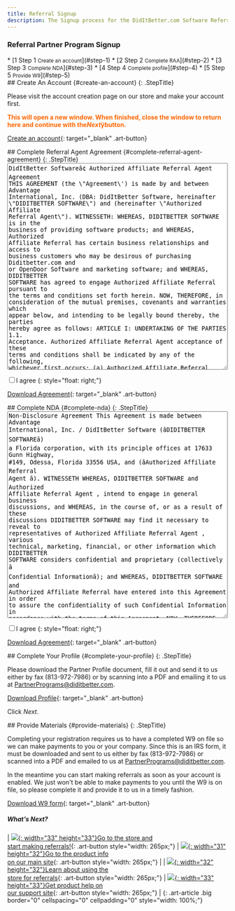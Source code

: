 ```yaml
---
title: Referral Signup
description: The Signup process for the DidItBetter.com Software Referral Program starts here
---
```


### Referral Partner Program Signup

<div id="wizard" class="swMain" markdown="1">
* [<label class="stepNumber">1</label> <span class="stepDesc">Step 1  
   <small>Create an account</small></span>](#step-1)
* [<label class="stepNumber">2</label> <span class="stepDesc">Step 2  
   <small>Complete RAA</small></span>](#step-2)
* [<label class="stepNumber">3</label> <span class="stepDesc">Step 3  
   <small>Complete NDA</small></span>](#step-3)
* [<label class="stepNumber">4</label> <span class="stepDesc">Step 4  
   <small>Complete profile</small></span>](#step-4)
* [<label class="stepNumber">5</label> <span class="stepDesc">Step 5  
   <small>Provide W9</small></span>](#step-5)

<div id="step-1" markdown="1">
## Create An Account   {#create-an-account}
{: .StepTitle}

Please visit the account creation page on our store and make your
account first.

<span style="font-weight: bold; color: #FF6600;">This will open a new
window. When finished, close the window to return here and continue
with the</span><span style="font-style: italic;"><span
style="font-weight: bold; color: #FF6600;">Next</span></span><span
style="font-weight: bold; color: #FF6600;">ÿbutton.</span>

[Create an account][1]{: target="_blank" .art-button}

</div>
<div id="step-2" markdown="1">
## Complete Referral Agent Agreement   {#complete-referral-agent-agreement}
{: .StepTitle}

<textarea rows="31" style="width: 100%;" readonly="readonly">
DidItBetter Softwareâ¢ Authorized Affiliate Referral Agent Agreement
THIS AGREEMENT (the \"Agreement\') is made by and between Advantage
International, Inc. (DBA: DidItBetter Software, hereinafter
\"DIDITBETTER SOFTWARE\") and (hereinafter \"Authorized Affiliate
Referral Agent\"). WITNESSETH: WHEREAS, DIDITBETTER SOFTWARE is in the
business of providing software products; and WHEREAS, Authorized
Affiliate Referral has certain business relationships and access to
business customers who may be desirous of purchasing Diditbetter.com and
or OpenDoor Software and marketing software; and WHEREAS, DIDITBETTER
SOFTWARE has agreed to engage Authorized Affiliate Referral pursuant to
the terms and conditions set forth herein. NOW, THEREFORE, in
consideration of the mutual premises, covenants and warranties which
appear below, and intending to be legally bound thereby, the parties
hereby agree as follows: ARTICLE I: UNDERTAKING OF THE PARTIES 1.1.
Acceptance. Authorized Affiliate Referral Agent acceptance of these
terms and conditions shall be indicated by any of the following,
whichever first occurs: (a) Authorized Affiliate Referral Agent written
acknowledgment hereof , (b) Authorized Affiliate Referral Agent receipt
of any license for software or services provided (the âProductsâ),
(c) Authorized Affiliate Referral Agent failure to acknowledge or reject
their terms and conditions in writing within 30 business days from
invoice date, or (d) any other act or expression of acceptance by
Authorized Affiliate Referral Agent . Authorized Affiliate Referral
Agent acceptance is expressly limited to the terms and conditions hereof
in their entirety without addition, modification or exception and any
term, condition, or proposal hereafter submitted by (whether oral or in
writing) which is inconsistent with or in addition to the terms and
conditions set forth hereon is objected to and is hereby rejected by
DIDITBETTER SOFTWARE. DIDITBETTER Software silence or failure to respond
to any such subsequent term, condition or proposal shall not be deemed
to be DIDITBETTER Software acceptance or approval thereof. 1.2.
Formation. DIDITBETTER SOFTWARE hereby appoints Authorized Affiliate
Referral on a non-exclusive basis to actively sell and promote the use
of DIDITBETTER Software to Authorized Affiliate Referral Agent customers
(hereinafter, \"Customer and/or End User\"). 1.3. Authority of
Authorized Affiliate Referral Agent. Authorized Affiliate Referral
hereby agrees to actively sell and promote the use of DIDITBETTER
Software to its end users. DIDITBETTER SOFTWARE requires that the
software be referred by the Authorized Affiliate Referral Agent at the
Suggested Retail Price (SRP) as listed online at www.DidItBetter.com.
DidItBetter Software Authorized Affiliate Referral is not authorized to
sell solutions higher than published SRP. Authorized Affiliate Referral
shall have no right to enter into a contract on DIDITBETTER Software
Agent behalf. 1.4. Authorized Affiliate Referral Agent Authorizations.
Authorized Affiliate Referral shall secure and maintain, at its sole
expense, all licenses and permits required by federal, state or
municipal law or regulation for its and its employees, agents or other
representatives, to ensure Authorized Affiliate Referral Agent lawful
performance of this Agreement. ARTICLE II: COLLECTION, DELIVERY, AND
PRODUCT RETURN 2.1. Billing and Collection. Authorized Affiliate
Referral Agent is not required to purchase any products from
Diditbetter.com DIDITBETTER SOFTWARE has two partner programs, the
Authorized Affiliate Referral Agent, and an Authorized Diditbetter.com
reseller. This agreement only covers the Authorized Affiliate Referral
Agent Program. Activation keys will be issued to end users when payment
for solutions is received and the sale is considered final. Commissions
are paid to the Authorized Affiliate Referral in a manner and a
timeframe as set forth herein. 2.2. Authorized Affiliate Referral
Discounts. Authorized Affiliate Referral is entitled to Authorized
Affiliate Referral Commissions as set forth in Exhibit A. These
discounts are passed to the Authorized Affiliate Referral Contact only.
DIDITBETTER SOFTWARE reserves the right to modify the Authorized
Affiliate Referral Discount schedule at any time provided that such
modification will not impact sales already submitted by Authorized
Affiliate Referral Agent and will honor any discounted pricing for any
items which increase during the time of the Referral period, within 30
days of original Referral. If there is a change in price, the Authorized
Affiliate Referral will be notified at the time of purchase and given
the opportunity to modify their order. Any pending orders or quotes in
our system will be honored at the rates in effect at the time of the
quote, if it is dated within 30 days of price change. For such
modification, email shall be an acceptable form of communication. 2.3.
Delivery. Unless otherwise agreed in writing, delivery shall be made
electronically, downloaded from the www.diditbetter.com site in
accordance with DIDITBETTER Software policy in effect on the date of
download. Licensing is subject to the payment provisions set forth
herein and to DIDITBETTER SOFTWARE receipt from Authorized Affiliate
Referral of all necessary information and documentation from Authorized
Affiliate Referral Agent , including all import certificates, license
and other documents as may required from Authorized Affiliate Referral
for export of the Product. Authorized Affiliate Referral shall promptly
notify DIDITBETTER SOFTWARE no later than 7 days from invoice date, of
any claimed shortages or rejection as to any licensed product. Such
notice shall be in writing and shall be reasonably detailed stating the
grounds for any such rejection. 2.4. Product Returns. Return of Products
purchased hereunder, because such Products are claimed to be defective,
shall be governed by DIDITBETTER Software Product Return policies at any
time. All sales are final on any software licenses, upgrade assurance,
add ons, and support programs once the key has been issued to unlock the
software. No refunds or returns once DidItBetter Software solution(s)
and services are purchased and a license key has been sent. The reason
for this policy is DIDITBETTER SOFTWARE offers a timed, fully functional
trial version available for Authorized Affiliate Referral and End User
to download, install and fully test the product in advance to make sure
it fits the needs of End User and Authorized Affiliate Referral may
receive email support on the product prior to purchasing. Although
DIDITBETTER Software policies may permit Authorized Affiliate Referral
to return Products claimed to be defective under certain circumstances,
DIDITBETTER SOFTWARE makes no representations or warranties of any kind
with respect to the Products. DIDITBETTER SOFTWARE HEREBY DISCLAIMS ALL
REPRESENTATIONS AND WARRANTY. The right to return defective products, as
previously described, shall constitute DIDITBETTER Software sole
liability and Authorized Affiliate Referral Agent exclusive remedy in
connection, warranty, negligence or other tort, breach of any statutory
duty, principles of indemnity or contribution, or otherwise. Any
commissions paid for any account which we accept as a return will not be
paid, or will be debited against further Referral Commissions. ARTICLE
III: TERM OF AGREEMENT 3.1. Term; Renewal. This Agreement shall commence
on the date that DIDITBETTER SOFTWARE confirms acceptance of the
Agreement by notifying the Authorized Affiliate Referral of said
acceptance via e-mail and may be terminated by either party at any time
in writing. ARTICLE IV: MARKETING AND SALES SUPPORT 4.1 DIDITBETTER
SOFTWARE Sales Support. During the term hereof, DIDITBETTER SOFTWARE
shall provide Authorized Affiliate Referral with the following pre-sales
support: DIDITBETTER SOFTWARE will provide Authorized Affiliate Referral
with product information, comparison charts, and other helpful solution
information on its website and/or in PDF format available for download
from website. Authorized Affiliate Referral will also receive technical
support via email for licensed End User while licensed End User is
enrolled in an upgrade assurance program. Additional technical support
options are available for Authorized Affiliate Referral Agent who
require phone or remote administration support and are specified on the
Store website. 4.2. Trade Names And Trademarks. All trade names,
trademark or service marks owned or employed by DIDITBETTER SOFTWARE,
used or employed in DIDITBETTER Software business operations, shall
remain the sole and exclusive property of DIDITBETTER SOFTWARE, and such
trade names, trademarks and service marks shall not be used by
Authorized Affiliate Referral without written prior permission,
submission and written approval from DIDITBETTER SOFTWARE. Authorized
Affiliate Referral shall immediately discontinue any use of such marks
and names upon termination hereof. ARTICLE V: OPERATING DUTIES OF THE
PARTIES 5.1. Authorized Affiliate Referral Agent Representations.
Authorized Affiliate Referral shall make no representations, warranties,
promises, understandings, or agreements concerning DIDITBETTER SOFTWARE
or DIDITBETTER Software products and services not approved in advance by
DIDITBETTER SOFTWARE, nor shall Authorized Affiliate Referral represent
itself as the provider of DIDITBETTER SOFTWARE products and services.
Authorized Affiliate Referral shall advise the Customer that: (a) all
products and services are to be provided by DIDITBETTER SOFTWARE
pursuant to its prevailing schedule of charges; and (b) any problems or
difficulties of whatever nature concerning the products and services
must be referred directly to DIDITBETTER SOFTWARE. With the purchase of
a license, end users receive six months upgrade assurance which includes
6 months of email support. Extended upgrade assurance and support
programs are also available â refer to retail order form for pricing.
5.2. Authorized Affiliate Referral Agent Further Responsibilities.
Authorized Affiliate Referral shall be responsible to do the following:
(a) Act in accordance with the highest standards of honesty, integrity
and fair dealings in all dealings with such Customers. Authorized
Affiliate Referral shall not do anything which would tend to discredit,
dishonor, reflect adversely upon or in any manner injure the reputation
of DIDITBETTER SOFTWARE (b) Actively sell and promote the use of
DIDITBETTER Software products and provide end-user contact information
at time of product sale; (c) Keep DIDITBETTER SOFTWARE informed of any
change in Authorized Affiliate Referral and End User contact information
including address, email, phone, and fax. (d) DIDITBETTER SOFTWARE will
offer additional end user or administrator DidIT! training services to
Authorized Affiliate Referral at 15% off corporate training prices. (e)
Optional: Enroll in a two-day Certified DidItBetter Software
Outlook/Exchange Add In and/or DidIT! Administrator training sessions to
learn how to properly install, set up and troubleshoot software issues.
ARTICLE VI: LIABILITY AND INDEMNIFICATION 6.1. Scope of Agency. This
Agreement appoints Authorized Affiliate Referral as a non-exclusive
agent for the purposes expressly stated herein and does not appoint
Authorized Affiliate Referral as DIDITBETTER Software general or special
agent and does not create a joint venture or apply to confer any status,
power or authority upon Authorized Affiliate Referral other than as
expressly set forth herein. The scope of Authorized Affiliate Referral
Agent authority is specifically limited to the minimum authority
necessary to perform the duties accepted pursuant to this Agreement.
Authorized Affiliate Referral shall make no representations as to the
policies and procedures of DIDITBETTER SOFTWARE other than as
specifically authorized by DIDITBETTER SOFTWARE and shall be liable for
any misrepresentation made by Authorized Affiliate Referral with regard
to DIDITBETTER Software products and services. 6.2. Authorized Affiliate
Referral Agent Employees. All persons employed by Authorized Affiliate
Referral to perform Authorized Affiliate Referral Agent duties under
this Agreement are, and will remain the employees and agents of
Authorized Affiliate Referral and are not, employees or agents of
DIDITBETTER SOFTWARE. Authorized Affiliate Referral shall be solely
responsible for the acts and omissions of its employees and agents and
shall have sole responsibility for their supervision, direction, and
control. Authorized Affiliate Referral shall comply with all applicable
laws regarding withholding and payment of all income taxes, social
security taxes, unemployment insurance and workmen\'s compensation and
disability benefits, as well as those regarding equal employment
opportunities and safety of the workplace insofar as such concerns the
subject matter hereof. 6.3. Right to Conduct Other Business. Each party
hereto understands and acknowledges that this Agreement is
non-exclusive. This Agreement shall not in any way limit either
Authorized Affiliate Referral Agent or DIDITBETTER Software\'s power and
right to contract with other persons concerning the subject matter
hereof on such terms as DIDITBETTER SOFTWARE sees fit even though such
persons, as a result, compete with Authorized Affiliate Referral Agent .
6.4. Indemnification. (a) Notwithstanding any of the provisions of this
Agreement which may be construed to the contrary, Authorized Affiliate
Referral will indemnify DIDITBETTER SOFTWARE, its directors, officers,
employees, agents and representatives (\"Indemnified Parties\"), and
save them harmless from and against any and all claims, actions,
damages, consequential damages, liabilities and expenses (collectively,
\"Losses\") occasioned by any act or omission of Authorized Affiliate
Referral Agent , its directors, officers, employees, agents or
representatives, relating to the performance of its obligations
hereunder. If any of the Indemnified Parties shall, without fault on
their part, be made parties to any litigation commenced by or against
Authorized Affiliate Referral Agent, then Authorized Affiliate Referral
shall protect and hold the Indemnified Parties harmless, and shall pay
all costs, expenses, and reasonable attorney\'s fees incurred or paid by
the Indemnified Parties in connection with said litigation. (b) In the
event that the litigation described in Section 6.4 hereof shall be
commenced, the Indemnified party will give immediate notice thereof to
Authorized Affiliate Referral Agent. The Authorized Affiliate Referral
shall then have the option of participation in said litigation, or, at
its election, may assume all responsibilities and liabilities associated
with said litigation upon written acceptance of liability thereunder.
The Indemnified party may not settle, discount or otherwise compromise
any matter giving rise to a loss and indemnification hereunder without
the prior written consent of the other party. 6.5. Taxes. Authorized
Affiliate Referral is responsible for any Taxes arising from commissions
paid. Authorized Affiliate Referral shall be responsible for applicable
state or federal taxes, including collection of applicable state sales
and use taxes, income tax or any payment of taxes related to the
performance of Authorized Affiliate Referral product sales. 6.6. No
Warranty. WITH RESPECT TO THE PRODUCTS AND SERVICES TO BE SOLD BY
DIDITBETTER SOFTWARE TO CUSTOMERS, DIDITBETTER SOFTWARE MAKES NO
WARRANTIES, EXPRESS OR IMPLIED, INCLUDING, BUT NOT LIMITED TO, THOSE OF
MERCHANTABILITY OR FITNESS FOR A PARTICULAR PURPOSE. THIS INCLUDES LOSS
OF DATA RESULTING FROM DELAYS, NONDELIVERIES, MISDELIVERIES OR SERVICE
INTERRUPTION HOWEVER CAUSED. USE OF ANY INFORMATION OBTAINED BY
DIDITBETTER SOFTWARE NETWORK IS AT CUSTOMER\'S OWN RISK. DIDITBETTER
SOFTWARE SPECIFICALLY DISCLAIMS ANY RESPONSIBILITY FOR THE ACCURACY OR
QUALITY OF INFORMATION OBTAINED THROUGH ITS SERVICES AND SOFTWARE
PRODUCTS. 6.7. Limitation of Liability. All products purchased from
DIDITBETTER Software are subject to the terms and conditions set forth
in the manufacturerâs warranty or end-user license packaged with each
such product. DIDITBETTER SOFTWARE SHALL NOT BE LIABLE UNDER ANY
CIRCUMSTANCES, INCIDENTIAL OR EXEMPLARY DAMAGES ARISING OUT OF OR IN ANY
WAY CONNECTED WITH THIS AGREEMENT OR THE PRODUCT, INCLUDING BUT NOT
LIMITED TO DAMAGES FOR LOST PROFITS, LOSS OF USE, LOSS DATA OR ANY
DAMAGES OR SUMS PAID BYAUTHORIZED AFFILIATE REFERRAL TO THE THIRD
PARTYIES, EVEN IF ADAVANTAGE HAS BEEN ADVISED OF THE POSSIBILITY OF SUCH
DAMAGES. THE FORGOING LIMITATION OF LIABILTY SHALL APPLY WHETHER ANY
CLAIM IS BASED UPON PRINCIPLES OF CONTRACT, WARRANTY, NEGLIGENCE, OR
OTHER TORT, BREACH OF ANY STATUATORY DUTY, PRINCIPLES OF INDEMNITY OR
CONTRIBUTION, THE FAILURE OF ANY LIMITED OR EXCLUSIVE REMEDY TO ACHIEVE
ITS ESSENTIAL PURPOSE OR OTHERWISE. 6.8 Term. The term of this agreement
is one year from the date of the signed agreement. ARTICLE VII:
CONFIDENTIALITY 7.1 Confidential Information. Authorized Affiliate
Referral acknowledges and agrees that all information relating to the
business and operations of DIDITBETTER SOFTWARE and its subsidiaries,
affiliates, clients, agents and consultants shall be considered the
confidential information of DIDITBETTER SOFTWARE (collectively,
\"Confidential Information\"). Confidential Information shall include,
without limitation, all technical, marketing and financial information,
any information relating to (a) the pricing, methods, process, financial
data, lists, apparatus, statistics, programs, research, development or
related information of DIDITBETTER SOFTWARE, or any of DIDITBETTER
Software Authorized Affiliate Referral Agent or clients, in each
instance concerning past, present or future business activities or
operations of said entities, and (b) the results of the provision of
services performed by you under this Agreement. Authorized Affiliate
Referral forever agrees (y) not to disclose the Confidential Information
or any part thereof to any other person or entity, and (z) not to use or
permit any use of the Confidential Information or any part thereof in
any way or manner, in each instance unless you obtain DIDITBETTER
Software prior written consent, and/or you are required by law to
disclose the Confidential Information (but only after written notice to
DIDITBETTER Software, such that DIDITBETTER SOFTWARE has a reasonable
opportunity to oppose or prevent a disclosure, and only to the extent so
required). 7.2 Declaratory Relief. Authorized Affiliate Referral
acknowledges and agrees that due to the unique nature of the
Confidential Information, there can be no adequate remedy at law for any
breach of your obligations under Section 7.1 above, that any such breach
may allow you or third parties to unfairly compete with DIDITBETTER
SOFTWARE resulting in irreparable harm to DIDITBETTER SOFTWARE, and,
therefore, that upon any breach of Section 7.1 above, or any threat
thereof, DIDITBETTER SOFTWARE shall be entitled to (a) specific
performance and other injunctive relief without the necessity of posting
a bond, in addition to whatever remedies it might have at law, and (b)
be indemnified by you from any loss or harm, including, without
limitation, attorney\'s fees, in connection with any breach or
enforcement of your obligations hereunder or the unauthorized use or
release of any such Confidential Information. Authorized Affiliate
Referral will notify DIDITBETTER SOFTWARE in writing immediately upon
the occurrence of any such unauthorized release or other such breach of
which you are aware. 7.3. Disclosure of Terms of Agreement. Neither
party hereto shall disclose the terms and conditions of this Agreement
to any person or entity without the prior written consent of the other
party. ARTICLE VIII: MISCELLANEOUS 8.1. Successors; Assignment. This
Agreement shall be binding upon and inure to the benefit of the Parties
and their respective heirs, executors, administrators, legal
representatives, successors, and assigns. Authorized Affiliate Referral
may not assign this Agreement except with the prior written consent of
DIDITBETTER SOFTWARE. 8.2 Notices. Notices given by DIDITBETTER SOFTWARE
to you may be given by e-mail, or by a general posting on our home page,
or by personal delivery or conventional mail to your last known address.
In any matter requiring DIDITBETTER Software consent, such consent will
be considered given only if made in writing by an authorized
representative of DIDITBETTER SOFTWARE. Notices given by you to
DIDITBETTER SOFTWARE must be in writing and shall be mailed by first
class mail or overnight delivery service or personally delivered to the
following address: Advantage International Inc. / DidItBetter Software
ATTN: DidItBetter Software Authorized Affiliate Referral Program 17633
Gunn Hwy, #149, Odessa, Florida 33556 PartnerPrograms@diditbetter.com
Notices given by e-mail shall be deemed given the day they are mailed,
notices given by a general posting on our web site shall be deemed given
on the day they are posted. All other notices shall be effective the
earlier of three days from the date of mailing or upon receipt. 8.3.
Integration. This Agreement supercedes any other agreements and
represents the entire agreement and understanding between DIDITBETTER
SOFTWARE and Authorized Affiliate Referral as to the nature of our
cooperative sales activities. Subject to section 8.10, no waiver,
alteration, or modification of any of the provisions of this Agreement
shall be binding unless in writing and signed by a duly authorized
representative of the party against which enforcement of such waiver,
alteration, or modification is sought. 8.4. Governing Law. For purposes
of any and all disputes with respect to this Agreement, the parties
consent to jurisdiction and venue in either, as appropriate, (i) the
courts of the State of Florida, Hillsborough County or (ii) the Federal
courts located in Floridaâs Tampa bay area. 8.5. Representations. Each
party hereto warrants that it has full authority to enter into this
Agreement and that such action has been duly authorized in accordance
with such party\'s Articles of Incorporation, by-laws or other
applicable organizational documents and procedures. 8.5.1. Each party
hereto warrants that the execution, delivery, and performance of this
Agreement will not conflict with, result in a breach of, or cause a
default under its articles of incorporation, by-laws, Authorized
Affiliate Referral Agent or joint venture agreements, or any material
agreement or instrument to which it is a party or by which it or any of
its property is bound, nor will it conflict with or violate any statute,
law, rule, regulation, order, decree, or judgment of any court or
governmental authority which is binding upon it or its property. 8.5.2.
The individuals executing this Agreement further warrant that they have
the full power and authority to bind their respective entities to the
terms hereof and have been duly authorized to do so in accordance with
such entities\' corporate or other organizational documents and
procedures. 8.6. Captions, Sections. Captions contained herein are
inserted only as a matter of convenience and in no way define, limit, or
extend the scope or intent of any provision hereof. Use of the term
\"Section\" shall include the entire subject Section and all its
subsections where the context requires. 8.7. Independent Business
Judgment. The Parties hereby acknowledge and agree that Authorized
Affiliate Referral is an independent business sufficiently sophisticated
to exercise and exercising its own business judgment. The Parties hereby
further acknowledge and agree that DIDITBETTER SOFTWARE has made no
recommendations or representations regarding any aspect of Authorized
Affiliate Referral Agent business including, but not limited to
therefrom presentations with regard to Authorized Affiliate Referral
Agent profits. 8.8. Waiver. Failure or delay on the part of either party
to exercise any right, power or privilege hereunder shall not operate as
a waiver thereof. A waiver of one obligation hereunder shall not operate
as a waiver of any other obligation. A waiver by DIDITBETTER SOFTWARE or
Authorized Affiliate Referral of a breach of any provision of this
Agreement by the other party shall not operate or be construed as a
waiver of any subsequent breach by the other party. 8.9. Amendments.
DIDITBETTER SOFTWARE MAY CHANGE, MODIFY OR AMEND THIS AGREEMENT AT
ANYTIME BY PROVIDING NOTICE OF SUCH CHANGE, MODIFICATION OR AMENDMENT TO
MERCHANT IN ACCORDANCE WITH SECTION 8.2. In the event DIDITBETTER
SOFTWARE changes, modifies, or amends this Agreement pursuant to the
foregoing provision of this section, you may terminate this Agreement by
giving written notice thereof to DIDITBETTER SOFTWARE within ten (10)
days after you receives notice of any such change, modification or
amendment and such termination shall be effective on the date such
change, modification, or amendment is to take effect, or if such change
modification, or amendment has already taken effect, such termination
shall be effective on the date such notice of termination is received by
DIDITBETTER SOFTWARE. ARTICLE IX: GENERAL 9.0. General. These terms and
conditions shall, upon acceptance by Authorized Affiliate Referral
Agent, constitute the final, complete and exclusive agreement of the
parties with respect to the subject matter hereof and shall supersede
all prior offers, negotiations, understandings and agreements. Unless
Authorized Affiliate Referral and DIDITBETTER SOFTWARE have executed a
master contract which specifically supersedes and replaces the terms and
conditions herein, it is expressly agreed that no prior or
contemporaneous agreement or understanding, whether written or oral,
shall contradict, modify, supplement or explain the terms and conditions
contained herein. No additional or different terms of conditions,
whether material or immaterial, shall become a part of this agreement
unless expressly accepted in writing by an authorized officer or
DIDITBETTER SOFTWARE. Any waiver by the DIDITBETTER SOFTWARE of one or
more of there terms and conditions or any defaults hereunder shall be
enforceable to the fullest possible extent, regardless of any partial
invalidity of unenforceability, and that no failure or delay by either
party in exercising or enforcing any right hereunder shall operate as a
waiver thereof or preclude any other exercise or enforcement of rights
hereunder. This agreement may not be assigned by either party without
prior written consent of the other (which shall not be unreasonable
withheld) except that DIDITBETTER SOFTWARE may assign this agreement to
any affiliate or subsidiary of DIDITBETTER SOFTWARE. ALL SALES
TRANSACTIONS EXCLUDE APPLICATION OF THE 1980 UNITED NATIONS CONVENTION
ON CONTRACTS FOR THE INTERNATIONAL SALES OF GOODS, IF OTHERWISE
APPLICABLE. IN WITNESS WHEREOF, the parties have signed this Agreement
as of the day and year first above written, and the individuals signing
below warrant that they have the authority to sign for and on behalf of
their respective parties. TRAINING and/or Support by DidItBetter: Travel
and per diem may apply. Installation and support services as well as
Customization services available â email specifications and
requirements to PartnerPrograms@diditbetter.com Exhibit A Authorized
Affiliate Referral Agent Commission Pricing Schedule Standard Authorized
Affiliate Referral Agent To become an authorized Affiliate Referral
Agent, Authorized Affiliate Referral must have a DidItBetter Software
Authorized Affiliate Referral Agent application submitted and approved.
Authorized Affiliate Referral Agent receives: - 5% CASH BACK on any
DidItBetter Software Cart which has processed \*\* The Authorized
Affiliate Referral Partner program, product and service pricing are
subject to change. If the pricing changes, and a cart was sent, the new
pricing will automatically be displayed to the user following the
referral link. If a cart was sent with prior pricing, and pricing was
changed within 30 days, we will honor the discounted price to your
clients. </textarea>

<label><input id="agree" value="" type="checkbox" />I agree</label>
{: style="float: right;"}

[Download Agreement](raa.pdf){: target="_blank" .art-button}
</div>
<div id="step-3" markdown="1">
## Complete NDA   {#complete-nda}
{: .StepTitle}

<textarea rows="31" style="width: 100%;" readonly="readonly">
Non-Disclosure Agreement This Agreement is made between Advantage
International, Inc. / DidItBetter Software (âDIDITBETTER SOFTWAREâ)
a Florida corporation, with its principle offices at 17633 Gunn Highway,
#149, Odessa, Florida 33556 USA, and (âAuthorized Affiliate Referral
Agent â). WITNESSETH WHEREAS, DIDITBETTER SOFTWARE and Authorized
Affiliate Referral Agent , intend to engage in general business
discussions, and WHEREAS, in the course of, or as a result of these
discussions DIDITBETTER SOFTWARE may find it necessary to reveal to
representatives of Authorized Affiliate Referral Agent , various
technical, marketing, financial, or other information which DIDITBETTER
SOFTWARE considers confidential and proprietary (collectively â
Confidential Informationâ); and WHEREAS, DIDITBETTER SOFTWARE and
Authorized Affiliate Referral have entered into this Agreement in order
to assure the confidentiality of such Confidential Information in
accordance with the terms of this Agreement. NOW, THEREFORE, for and in
consideration of the foregoing premises and mutual covenants and
agreements contained herein, the parties hereto agree as follows: 1. As
used in this Agreement, the term âConfidential Informationâ shall
mean all information disclosed to Authorized Affiliate Referral Agent ,
or known by it as a consequence of any such disclosure about trade
secrets of DIDITBETTER SOFTWARE or confidential or proprietary
information relating to DIDITBETTER SOFTWARE products, processes and
services, including, but not limited to, information relating to
financials, research, development, inventions, manufacture, purchasing,
engineering, marketing, merchandising and selling, whether such
information is in writing or orally disclosed. 2. Except as may
otherwise be hereafter agreed to in a written agreement or agreements
between DIDITBETTER SOFTWARE and Authorized Affiliate Referral Agent ,
Authorized Affiliate Referral agrees that it shall hold in confidence,
and shall not directly or indirectly reproduce, disclose, sell, assign,
transfer, license, lease, use or convey in any other manner, in whole or
in part such Confidential Information for any purpose other than that
for which it was disclosed and shall not exploit such Confidential
Information for its own benefit or the benefit of another without the
prior written consent of DIDITBETTER SOFTWARE; nor shall such
Confidential Information be used in any way detrimental to DIDITBETTER
SOFTWARE. In the event DIDITBETTER SOFTWARE discloses Confidential
Information to Authorized Affiliate Referral in the form of computer
software, Authorized Affiliate Referral further agrees not to reverse
engineer, disassemble or decompile the Confidential Information. 3.
Authorized Affiliate Referral shall disclose Confidential Information
received by it under this Agreement only to persons within its
organization who have a need to know such Confidential Information in
the course of the performance of their duties including the following,
directors, officers, or employees of Authorized Affiliate Referral who
require such material for the purposes of this Agreement, provided that
each, prior to disclosure, are bound by a signed written agreement to
protect the confidentiality of such Confidential Information. 4. The
confidentiality and non-disclosure obligations of Authorized Affiliate
Referral under this agreement will not apply with respect to any
information which: a. is or becomes public knowledge through no wrongful
act of Authorized Affiliate Referral Agent ; b. is already known to
Authorized Affiliate Referral Agent ; c. is rightfully obtained by
Authorized Affiliate Referral from any third party without similar
restriction and without breach of any obligation owed to DIDITBETTER
SOFTWARE International; d. is independently developed by Authorized
Affiliate Referral without reference to information provided by
DIDITBETTER SOFTWARE; e. is disclosed pursuant to a lawful requirement
or request of a government agency provided Authorized Affiliate Referral
shall give DIDITBETTER SOFTWARE reasonable notice prior to such
disclosure and shall comply with any applicable protective order; or f.
is approved for release by written authorization of DIDITBETTER
SOFTWARE. 5. The foregoing understanding shall also apply to any
subsequent meetings or communications between the parties relating to
disclosures by DIDITBETTER SOFTWARE of any Confidential Information
unless modified in writing as to any such subsequent meetings or
communications. 6. Authorized Affiliate Referral Agent shall, upon
request of DIDITBETTER SOFTWARE, return to DIDITBETTER SOFTWARE all
drawings, documents, exhibits, sketches, models, designs, data,
memoranda, tapes, records, products, samples and any other tangible
manifestations of Confidential Information received by Authorized
Affiliate Referral pursuant to this agreement together with all copies
or any other form of reproduction or description thereof, including
summaries, records, descriptions, modifications, copies or other
duplications. 7. Authorized Affiliate Referral acknowledges that no
remedy of law will be adequate to compensate DIDITBETTER SOFTWARE for
violation of this Agreement and Authorized Affiliate Referral agrees
that in addition to any legal or other rights that may be available to
DIDITBETTER SOFTWARE in the event of a breach hereunder, DIDITBETTER
SOFTWARE may seek equitable relief to enforce this Agreement in any
court of competent jurisdiction against Authorized Affiliate Referral.
8. Authorized Affiliate Referral hereby acknowledges that all such
Confidential Information is owned solely by DIDITBETTER SOFTWARE, shall
remain the exclusive property of DIDITBETTER SOFTWARE and constitutes
valuable trade secrets of DIDITBETTER SOFTWARE and that the unauthorized
disclosure of such information by Authorized Affiliate Referral will
cause irreparable harm to DIDITBETTER SOFTWARE. 9. GENERAL: a. This
Agreement supersedes all prior agreements, written or oral, between
DIDITBETTER SOFTWARE International and Authorized Affiliate Referral
relating to the subject matter of this Agreement. This Agreement may not
be modified, changed or discharged, in whole or in part, except by an
agreement in writing signed by DIDITBETTER SOFTWARE and Authorized
Affiliate Referral Agent. b. This Agreement shall be binding upon
Authorized Affiliate Referral Agent , its agents, servants, employees,
successors and assignees, and shall inure to the benefit of the parties
hereto and their respective successors and assigns; provided, however,
this Agreement may not be assigned by either party without the prior
written consent of the other parties. c. Any provision of this Agreement
which shall be found to be in conflict with any state or federal
statutes, laws, regulations and orders shall be ineffective only to the
extent of such conflict, and such conflict shall not invalidate or annul
any other provision of this Agreement not so in conflict. d. This
Agreement and all rights and obligations hereunder shall be governed and
construed in accordance with the laws of the State of Florida (excluding
its conflict of law provisions) and, to the extent applicable, the laws
of the United States. IN WITNESS WHEREOF, DIDITBETTER SOFTWARE and
Authorized Affiliate Referral have causes this Agreement to be executed
by their duly authorized representatives and delivered as their act and
deed, intending to be legally bound by its terms and provisions.
</textarea>

<label><input id="agree2" value="" type="checkbox" />I agree</label>
{: style="float: right;"}

[Download Agreement](nda.pdf){: target="_blank" .art-button}

</div>
<div id="step-4" markdown="1">
## Complete Your Profile   {#complete-your-profile}
{: .StepTitle}

Please download the Partner Profile document, fill it out and send it to
us either by fax (813-972-7986) or by scanning into a PDF and emailing
it to us at PartnerPrograms@diditbetter.com.

[Download Profile](profile.pdf){: target="_blank" .art-button}

Click <span style="font-style: italic;">Next</span>.

</div>
<div id="step-5" markdown="1">
## Provide Materials   {#provide-materials}
{: .StepTitle}

Completing your registration requires us to have a completed W9 on file
so we can make payments to you or your company. Since this is an IRS
form, it must be downloaded and sent to us either by fax (813-972-7986)
or scanned into a PDF and emailed to us at
PartnerPrograms@diditbetter.com.

In the meantime you can start making referrals as soon as your account
is enabled. We just won\'t be able to make payments to you until the W9
is on file, so please complete it and provide it to us in a timely
fashion.

[Download W9 form](w9.pdf){: target="_blank" .art-button}

##### What\'s Next?

| [![](basket.png){: width="33" height="33"}Go to the store and  
 start making referrals!][2]{: .art-button style="width: 265px;"} | [![](home.png){: width="31" height="32"}Go to the product info  
 on our main site][3]{: .art-button style="width: 265px;"} |
| [![](tool.png){: width="32" height="32"}Learn about using the  
 store for referrals](how-it-works.html#getting-started){: .art-button style="width: 265px;"} | [![](warning.png){: width="33" height="33"}Get product help on  
 our support site][4]{: .art-button style="width: 265px;"} |
{: .art-article .big border="0" cellspacing="0" cellpadding="0" style="width: 100%;"}

</div>
</div>

<!-- End SmartWizard Content -->

<script type="text/javascript" src="jquery.smartWizard-2.0.js">
</script>

<script type="text/javascript">
//<![CDATA[
  $(document).ready(function(){
        // Smart Wizard         
        $('#wizard').smartWizard({includeFinishButton: false, onShowStep:showAStepCallback});
 
      function showAStepCallback(obj){
        var step_num= obj.attr('rel'); // get the current step number
        if (step_num === "2") {
          $('.buttonNext').toggleClass("buttonDisabled", !$('#agree').checked);
        }
        if (step_num === "3") {
          $('.buttonNext').toggleClass('buttonDisabled', !$('#agree2').checked);
        }
        return true;
      }

      $("#agree").click(function() { $(".buttonNext").toggleClass("buttonDisabled", !this.checked); });
      $("#agree2").click(function() { $(".buttonNext").toggleClass("buttonDisabled", !this.checked); });
  });
//]]>
</script>



[1]: https://store.diditbetter.com/signup 
[2]: http://store.diditbetter.com/login 
[3]: http://www.diditbetter.com/products.aspx 
[4]: http://support.diditbetter.com/ 
